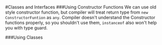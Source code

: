 #Classes and Interfaces
###Using Constructor Functions
We can use old style constructor function, but compiler will treat return type from `new ConstructorFuntion` as `any`.
Compiler doesn't understand the Constructor functions properly, so you shouldn't use them, `instanceof` also won't help
you with type guard.
 
###Using Classes